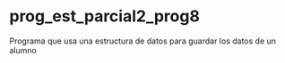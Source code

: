 # prog_est_parcial2_prog8
Programa que usa una estructura de datos para guardar los datos de un alumno
